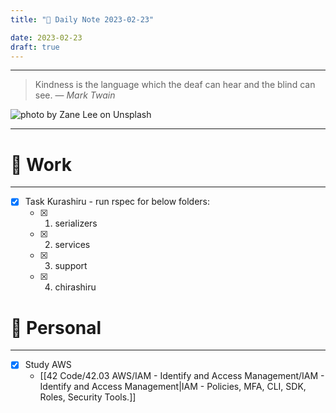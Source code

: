 ```yaml
---
title: "🌱 Daily Note 2023-02-23"

date: 2023-02-23
draft: true
---
```



---

> Kindness is the language which the deaf can hear and the blind can see.
> — <cite>Mark Twain</cite>

![photo by Zane Lee on Unsplash](https://images.unsplash.com/photo-1578261984699-4da3d64ce527?crop=entropy&cs=tinysrgb&fm=jpg&ixid=MnwzNjM5Nzd8MHwxfHJhbmRvbXx8fHx8fHx8fDE2NzcxMzI2MjA&ixlib=rb-4.0.3&q=80&w=500&h=500)

---


# 💼 Work
---
- [x] Task Kurashiru - run rspec for below folders:
	- [x] 1. serializers
	- [x] 2. services
	- [x] 3. support
	- [x] 4. chirashiru


# 🌱 Personal
---
- [x] Study AWS
	-  [[42 Code/42.03 AWS/IAM - Identify and Access Management/IAM - Identify and Access Management|IAM - Policies, MFA, CLI, SDK, Roles, Security Tools.]]
